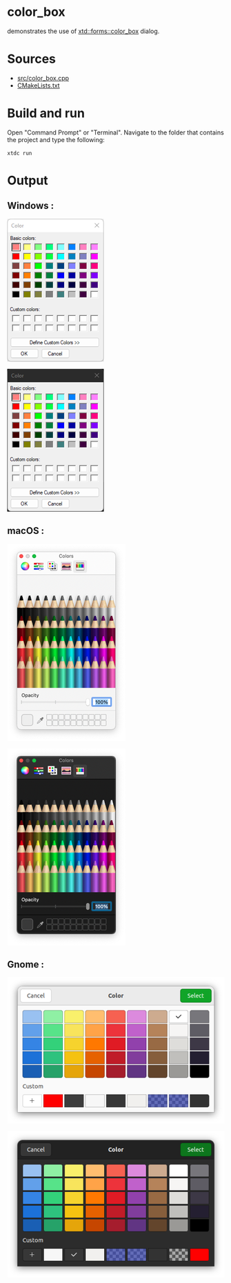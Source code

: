 # color_box

demonstrates the use of [xtd::forms::color_box](https://codedocs.xyz/gammasoft71/xtd/classxtd_1_1forms_1_1color__box.html) dialog.

# Sources

* [src/color_box.cpp](src/color_box.cpp)
* [CMakeLists.txt](CMakeLists.txt)

# Build and run

Open "Command Prompt" or "Terminal". Navigate to the folder that contains the project and type the following:

```shell
xtdc run
```

# Output

## Windows :

![Screenshot](../../../../docs/pictures/examples/color_box_w.png)

![Screenshot](../../../../docs/pictures/examples/color_box_wd.png)

## macOS :

![Screenshot](../../../../docs/pictures/examples/color_box_m.png)

![Screenshot](../../../../docs/pictures/examples/color_box_md.png)

## Gnome :

![Screenshot](../../../../docs/pictures/examples/color_box_g.png)

![Screenshot](../../../../docs/pictures/examples/color_box_gd.png)
